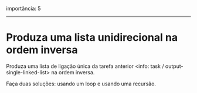 importância: 5

---

# Produza uma lista unidirecional na ordem inversa

Produza uma lista de ligação única da tarefa anterior <info: task / output-single-linked-list> na ordem inversa.

Faça duas soluções: usando um loop e usando uma recursão.
